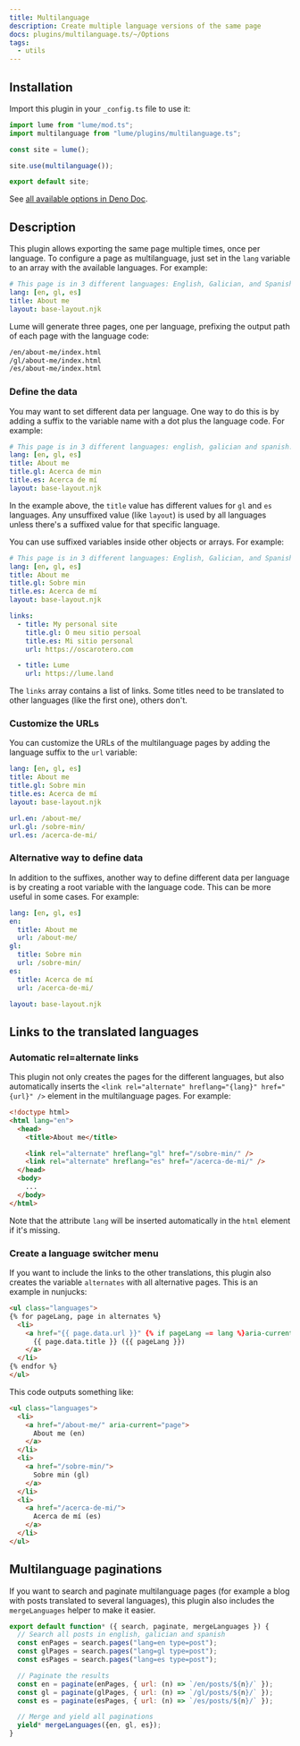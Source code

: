 ```yaml
---
title: Multilanguage
description: Create multiple language versions of the same page
docs: plugins/multilanguage.ts/~/Options
tags:
  - utils
---
```


## Installation

Import this plugin in your `_config.ts` file to use it:

```js
import lume from "lume/mod.ts";
import multilanguage from "lume/plugins/multilanguage.ts";

const site = lume();

site.use(multilanguage());

export default site;
```

See
[all available options in Deno Doc](https://doc.deno.land/https/deno.land/x/lume/plugins/multilanguage.ts/~/Options).

## Description

This plugin allows exporting the same page multiple times, once per language. To
configure a page as multilanguage, just set in the `lang` variable to an array
with the available languages. For example:

<lume-code>

```yml {title=about-me.yml}
# This page is in 3 different languages: English, Galician, and Spanish.
lang: [en, gl, es]
title: About me
layout: base-layout.njk
```

</lume-code>

Lume will generate three pages, one per language, prefixing the output path of
each page with the language code:

```txt
/en/about-me/index.html
/gl/about-me/index.html
/es/about-me/index.html
```

### Define the data

You may want to set different data per language. One way to do this is by adding
a suffix to the variable name with a dot plus the language code. For example:

<lume-code>

```yml {title=about-me.yml}
# This page is in 3 different languages: english, galician and spanish.
lang: [en, gl, es]
title: About me
title.gl: Acerca de min
title.es: Acerca de mí
layout: base-layout.njk
```

</lume-code>

In the example above, the `title` value has different values for `gl` and `es`
languages. Any unsuffixed value (like `layout`) is used by all languages unless
there's a suffixed value for that specific language.

You can use suffixed variables inside other objects or arrays. For example:

<lume-code>

```yml {title=about-me.yml}
# This page is in 3 different languages: English, Galician, and Spanish.
lang: [en, gl, es]
title: About me
title.gl: Sobre min
title.es: Acerca de mí
layout: base-layout.njk

links:
  - title: My personal site
    title.gl: O meu sitio persoal
    title.es: Mi sitio personal
    url: https://oscarotero.com

  - title: Lume
    url: https://lume.land
```

</lume-code>

The `links` array contains a list of links. Some titles need to be translated to
other languages (like the first one), others don't.

### Customize the URLs

You can customize the URLs of the multilanguage pages by adding the language
suffix to the `url` variable:

<lume-code>

```yml {title=about-me.yml}
lang: [en, gl, es]
title: About me
title.gl: Sobre min
title.es: Acerca de mí
layout: base-layout.njk

url.en: /about-me/
url.gl: /sobre-min/
url.es: /acerca-de-mi/
```

</lume-code>

### Alternative way to define data

In addition to the suffixes, another way to define different data per language
is by creating a root variable with the language code. This can be more useful
in some cases. For example:

<lume-code>

```yml {title=about-me.yml}
lang: [en, gl, es]
en:
  title: About me
  url: /about-me/
gl:
  title: Sobre min
  url: /sobre-min/
es:
  title: Acerca de mí
  url: /acerca-de-mi/

layout: base-layout.njk
```

</lume-code>

## Links to the translated languages

### Automatic rel=alternate links

This plugin not only creates the pages for the different languages, but also
automatically inserts the
`<link rel="alternate" hreflang="{lang}" href="{url}" />` element in the
multilanguage pages. For example:

```html
<!doctype html>
<html lang="en">
  <head>
    <title>About me</title>

    <link rel="alternate" hreflang="gl" href="/sobre-min/" />
    <link rel="alternate" hreflang="es" href="/acerca-de-mi/" />
  </head>
  <body>
    ...
  </body>
</html>
```

Note that the attribute `lang` will be inserted automatically in the `html`
element if it's missing.

### Create a language switcher menu

If you want to include the links to the other translations, this plugin also
creates the variable `alternates` with all alternative pages. This is an example
in nunjucks:

<lume-code>

```html {title=_includes/layout.njk}
<ul class="languages">
{% for pageLang, page in alternates %}
  <li>
    <a href="{{ page.data.url }}" {% if pageLang == lang %}aria-current="page"{% endif %}>
      {{ page.data.title }} ({{ pageLang }})
    </a>
  </li>
{% endfor %}
</ul>
```

</lume-code>

This code outputs something like:

```html
<ul class="languages">
  <li>
    <a href="/about-me/" aria-current="page">
      About me (en)
    </a>
  </li>
  <li>
    <a href="/sobre-min/">
      Sobre min (gl)
    </a>
  </li>
  <li>
    <a href="/acerca-de-mi/">
      Acerca de mí (es)
    </a>
  </li>
</ul>
```

## Multilanguage paginations

If you want to search and paginate multilanguage pages (for example a blog with
posts translated to several languages), this plugin also includes the
`mergeLanguages` helper to make it easier.

<lume-code>

```js {title=posts.js}
export default function* ({ search, paginate, mergeLanguages }) {
  // Search all posts in english, galician and spanish
  const enPages = search.pages("lang=en type=post");
  const glPages = search.pages("lang=gl type=post");
  const esPages = search.pages("lang=es type=post");

  // Paginate the results
  const en = paginate(enPages, { url: (n) => `/en/posts/${n}/` });
  const gl = paginate(glPages, { url: (n) => `/gl/posts/${n}/` });
  const es = paginate(esPages, { url: (n) => `/es/posts/${n}/` });

  // Merge and yield all paginations
  yield* mergeLanguages({en, gl, es});
}
```

</lume-code>
